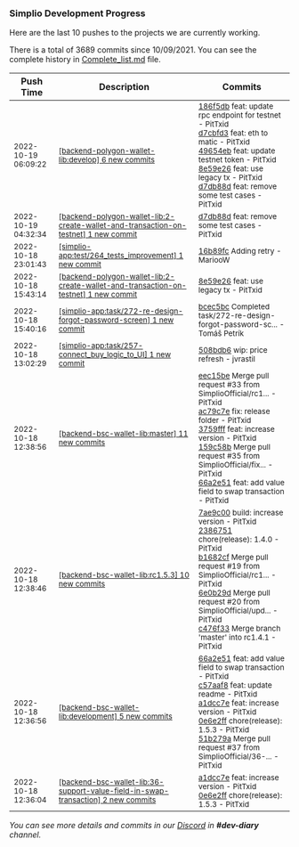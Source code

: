 
### Simplio Development Progress

Here are the last 10 pushes to the projects we are currently working.

There is a total of 3689 commits since 10/09/2021. You can see the complete history in
 [Complete_list.md](Complete_list.md) file.

| Push Time | Description | Commits |
| --- | --- | --- |
| <sub>2022-10-19 06:09:22</sub> | <sub>[[backend-polygon-wallet-lib:develop] 6 new commits](https://github.com/SimplioOfficial/backend-polygon-wallet-lib/compare/a6566f2bf3dd...50ac55ac4aa3)</sub> | <sub>[186f5db](https://github.com/SimplioOfficial/backend-polygon-wallet-lib/commit/186f5dbcfb109f1c5dbb4baafc7a25b4c8bb41ae) feat: update rpc endpoint for testnet - PitTxid<br>[d7cbfd3](https://github.com/SimplioOfficial/backend-polygon-wallet-lib/commit/d7cbfd3068fc8a7f36b89370076c5a87cb351b3a) feat: eth to matic - PitTxid<br>[49654eb](https://github.com/SimplioOfficial/backend-polygon-wallet-lib/commit/49654ebb96c169b9b1bd637f41231418ee5733e1) feat: update testnet token - PitTxid<br>[8e59e26](https://github.com/SimplioOfficial/backend-polygon-wallet-lib/commit/8e59e2624624320868137f2a4f0b43ed347bf60d) feat: use legacy tx - PitTxid<br>[d7db88d](https://github.com/SimplioOfficial/backend-polygon-wallet-lib/commit/d7db88d79bd03cb4de9c59dad03815bf83d44c37) feat: remove some test cases - PitTxid</sub> |
| <sub>2022-10-19 04:32:34</sub> | <sub>[[backend-polygon-wallet-lib:2\-create\-wallet\-and\-transaction\-on\-testnet] 1 new commit](https://github.com/SimplioOfficial/backend-polygon-wallet-lib/commit/d7db88d79bd03cb4de9c59dad03815bf83d44c37)</sub> | <sub>[d7db88d](https://github.com/SimplioOfficial/backend-polygon-wallet-lib/commit/d7db88d79bd03cb4de9c59dad03815bf83d44c37) feat: remove some test cases - PitTxid</sub> |
| <sub>2022-10-18 23:01:43</sub> | <sub>[[simplio-app:test/264\_tests\_improvement] 1 new commit](https://github.com/SimplioOfficial/simplio-app/commit/16b89fcacf2d3addee7dc7e26f73da0035837583)</sub> | <sub>[16b89fc](https://github.com/SimplioOfficial/simplio-app/commit/16b89fcacf2d3addee7dc7e26f73da0035837583) Adding retry - MariooW</sub> |
| <sub>2022-10-18 15:43:14</sub> | <sub>[[backend-polygon-wallet-lib:2\-create\-wallet\-and\-transaction\-on\-testnet] 1 new commit](https://github.com/SimplioOfficial/backend-polygon-wallet-lib/commit/8e59e2624624320868137f2a4f0b43ed347bf60d)</sub> | <sub>[8e59e26](https://github.com/SimplioOfficial/backend-polygon-wallet-lib/commit/8e59e2624624320868137f2a4f0b43ed347bf60d) feat: use legacy tx - PitTxid</sub> |
| <sub>2022-10-18 15:40:16</sub> | <sub>[[simplio-app:task/272\-re\-design\-forgot\-password\-screen] 1 new commit](https://github.com/SimplioOfficial/simplio-app/commit/bcec5bc361a0093fc9bdbfe837f96e8f98cedef4)</sub> | <sub>[bcec5bc](https://github.com/SimplioOfficial/simplio-app/commit/bcec5bc361a0093fc9bdbfe837f96e8f98cedef4) Completed task/272-re-design-forgot-password-sc... - Tomáš Petrík</sub> |
| <sub>2022-10-18 13:02:29</sub> | <sub>[[simplio-app:task/257\-connect\_buy\_logic\_to\_UI] 1 new commit](https://github.com/SimplioOfficial/simplio-app/commit/508bdb6c320c59a640eaaac4a0f8c98d678f245b)</sub> | <sub>[508bdb6](https://github.com/SimplioOfficial/simplio-app/commit/508bdb6c320c59a640eaaac4a0f8c98d678f245b) wip: price refresh - jvrastil</sub> |
| <sub>2022-10-18 12:38:56</sub> | <sub>[[backend-bsc-wallet-lib:master] 11 new commits](https://github.com/SimplioOfficial/backend-bsc-wallet-lib/compare/fd347d34bc32...d0511a56c755)</sub> | <sub>[eec15be](https://github.com/SimplioOfficial/backend-bsc-wallet-lib/commit/eec15befdc13e0fe19517f167f7b8180ef6435fe) Merge pull request #33 from SimplioOfficial/rc1... - PitTxid<br>[ac79c7e](https://github.com/SimplioOfficial/backend-bsc-wallet-lib/commit/ac79c7e857bd1bd7afe2d805ebc5eaf0173bfde9) fix: release folder - PitTxid<br>[3759fff](https://github.com/SimplioOfficial/backend-bsc-wallet-lib/commit/3759fff9a24f1972b2d060f5c581df6314e2c443) feat: increase version - PitTxid<br>[159c58b](https://github.com/SimplioOfficial/backend-bsc-wallet-lib/commit/159c58bb8b61600b067cc22f23d3570e1121729f) Merge pull request #35 from SimplioOfficial/fix... - PitTxid<br>[66a2e51](https://github.com/SimplioOfficial/backend-bsc-wallet-lib/commit/66a2e517ec19f138f803ae3ff680253db5e6c95d) feat: add value field to swap transaction - PitTxid</sub> |
| <sub>2022-10-18 12:38:46</sub> | <sub>[[backend-bsc-wallet-lib:rc1\.5\.3] 10 new commits](https://github.com/SimplioOfficial/backend-bsc-wallet-lib/compare/51b279a4f322...bf81b128440b)</sub> | <sub>[7ae9c00](https://github.com/SimplioOfficial/backend-bsc-wallet-lib/commit/7ae9c008404540ea0607805749f62b2bf118edf4) build: increase version - PitTxid<br>[2386751](https://github.com/SimplioOfficial/backend-bsc-wallet-lib/commit/23867516f491e3c2794050629ec675c5813a2547) chore(release): 1.4.0 - PitTxid<br>[b1682cf](https://github.com/SimplioOfficial/backend-bsc-wallet-lib/commit/b1682cf9b0982ec1daf10b51eeb6307c1b37e852) Merge pull request #19 from SimplioOfficial/rc1... - PitTxid<br>[6e0b29d](https://github.com/SimplioOfficial/backend-bsc-wallet-lib/commit/6e0b29dbc8171961517a893b2ec58df1ea3dd9ce) Merge pull request #20 from SimplioOfficial/upd... - PitTxid<br>[c476f33](https://github.com/SimplioOfficial/backend-bsc-wallet-lib/commit/c476f3399f86e297225b19aefb53c918b8a93be1) Merge branch 'master' into rc1.4.1 - PitTxid</sub> |
| <sub>2022-10-18 12:36:56</sub> | <sub>[[backend-bsc-wallet-lib:development] 5 new commits](https://github.com/SimplioOfficial/backend-bsc-wallet-lib/compare/159c58bb8b61...51b279a4f322)</sub> | <sub>[66a2e51](https://github.com/SimplioOfficial/backend-bsc-wallet-lib/commit/66a2e517ec19f138f803ae3ff680253db5e6c95d) feat: add value field to swap transaction - PitTxid<br>[c57aaf8](https://github.com/SimplioOfficial/backend-bsc-wallet-lib/commit/c57aaf8116968ee7ddb9c89a33b5bcd422c4f1cd) feat: update readme - PitTxid<br>[a1dcc7e](https://github.com/SimplioOfficial/backend-bsc-wallet-lib/commit/a1dcc7e648bc2bbcf73cbe804b86d932ab6fb362) feat: increase version - PitTxid<br>[0e6e2ff](https://github.com/SimplioOfficial/backend-bsc-wallet-lib/commit/0e6e2ff1585a1bb698ea16e41a9fddf466c82ad3) chore(release): 1.5.3 - PitTxid<br>[51b279a](https://github.com/SimplioOfficial/backend-bsc-wallet-lib/commit/51b279a4f32206e725f796ceabe3f2a706e4be1c) Merge pull request #37 from SimplioOfficial/36-... - PitTxid</sub> |
| <sub>2022-10-18 12:36:04</sub> | <sub>[[backend-bsc-wallet-lib:36\-support\-value\-field\-in\-swap\-transaction] 2 new commits](https://github.com/SimplioOfficial/backend-bsc-wallet-lib/compare/c57aaf811696...0e6e2ff1585a)</sub> | <sub>[a1dcc7e](https://github.com/SimplioOfficial/backend-bsc-wallet-lib/commit/a1dcc7e648bc2bbcf73cbe804b86d932ab6fb362) feat: increase version - PitTxid<br>[0e6e2ff](https://github.com/SimplioOfficial/backend-bsc-wallet-lib/commit/0e6e2ff1585a1bb698ea16e41a9fddf466c82ad3) chore(release): 1.5.3 - PitTxid</sub> |

_You can see more details and commits in our [Discord](https://discord.gg/aKhjuwZmdP) in **#dev-diary** channel._
